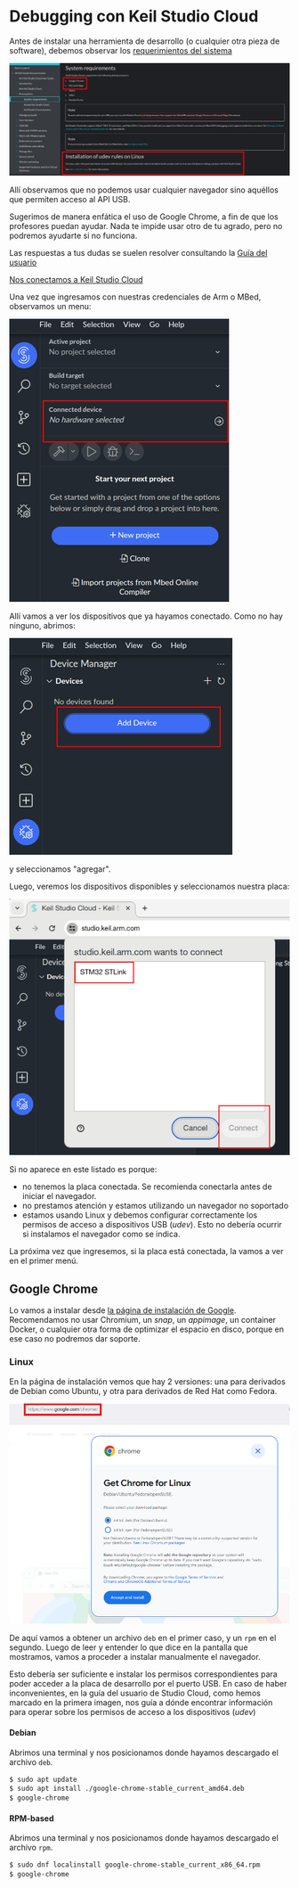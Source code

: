 # Debugging con Keil Studio Cloud

Antes de instalar una herramienta de desarrollo (o cualquier otra pieza de software), debemos observar los [requerimientos del sistema](https://developer.arm.com/documentation/102497/1-7/Prerequisites/System-requirements)

![](reqs.png)

Allí observamos que no podemos usar cualquier navegador sino aquéllos que permiten acceso al API USB.

Sugerimos de manera enfática el uso de Google Chrome, a fin de que los profesores puedan ayudar. Nada te impide usar otro de tu agrado, pero no podremos ayudarte si no funciona.

Las respuestas a tus dudas se suelen resolver consultando la [Guía del usuario](https://developer.arm.com/documentation/102497/1-7/)

[Nos conectamos a Keil Studio Cloud](https://studio.keil.arm.com/)

Una vez que ingresamos con nuestras credenciales de Arm o MBed, observamos un menu:

![](menu.png)

Allí vamos a ver los dispositivos que ya hayamos conectado. Como no hay ninguno, abrimos:

![](add.png)

y seleccionamos "agregar".

Luego, veremos los dispositivos disponibles y seleccionamos nuestra placa:

![](devices.png)

Si no aparece en este listado es porque:

- no tenemos la placa conectada. Se recomienda conectarla antes de iniciar el navegador.
- no prestamos atención y estamos utilizando un navegador no soportado
- estamos usando Linux y debemos configurar correctamente los permisos de acceso a dispositivos USB (_udev_). Esto no debería ocurrir si instalamos el navegador como se indica.

La próxima vez que ingresemos, si la placa está conectada, la vamos a ver en el primer menú.

## Google Chrome

Lo vamos a instalar desde [la página de instalación de Google](https://chrome.google.com/).
Recomendamos no usar Chromium, un _snap_, un _appimage_, un container Docker, o cualquier otra forma de optimizar el espacio en disco, porque en ese caso no podremos dar soporte.

### Linux

En la página de instalación vemos que hay 2 versiones: una para derivados de Debian como Ubuntu, y otra para derivados de Red Hat como Fedora.

![](download.png)

De aquí vamos a obtener un archivo `deb` en el primer caso, y un `rpm` en el segundo. Luego de leer y entender lo que dice en la pantalla que mostramos, vamos a proceder a instalar manualmente el navegador.

Esto debería ser suficiente e instalar los permisos correspondientes para poder acceder a la placa de desarrollo por el puerto USB.
En caso de haber inconvenientes, en la guía del usuario de Studio Cloud, como hemos marcado en la primera imagen, nos guía a dónde encontrar información para operar sobre los permisos de acceso a los dispositivos (_udev_)

#### Debian

Abrimos una terminal y nos posicionamos donde hayamos descargado el archivo `deb`.

```sh
$ sudo apt update
$ sudo apt install ./google-chrome-stable_current_amd64.deb 
$ google-chrome
```

#### RPM-based

Abrimos una terminal y nos posicionamos donde hayamos descargado el archivo `rpm`.

```sh
$ sudo dnf localinstall google-chrome-stable_current_x86_64.rpm
$ google-chrome
```

